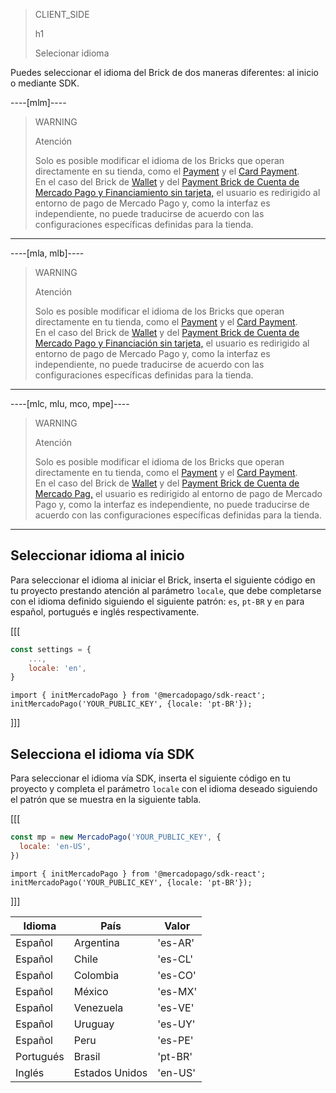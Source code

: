 > CLIENT_SIDE
>
> h1
>
> Selecionar idioma

Puedes seleccionar el idioma del Brick de dos maneras diferentes: al inicio o mediante SDK.

----[mlm]----
> WARNING
>
> Atención
>
> Solo es posible modificar el idioma de los Bricks que operan directamente en su tienda, como el [Payment](/developers/es/docs/checkout-bricks/payment-brick/introduction) y el [Card Payment](/developers/es/docs/checkout-bricks/card-payment-brick/introduction). <br>
> En el caso del Brick de [Wallet](developers/es/docs/checkout-bricks/wallet-brick/introduction) y del [Payment Brick de Cuenta de Mercado Pago y Financiamiento sin tarjeta,](/developers/es/docs/checkout-bricks/payment-brick/payment-submission/wallet-credits) el usuario es redirigido al entorno de pago de Mercado Pago y, como la interfaz es independiente, no puede traducirse de acuerdo con las configuraciones específicas definidas para la tienda.

------------
----[mla, mlb]----
> WARNING
>
> Atención
>
> Solo es posible modificar el idioma de los Bricks que operan directamente en tu tienda, como el [Payment](/developers/es/docs/checkout-bricks/payment-brick/introduction) y el [Card Payment](/developers/es/docs/checkout-bricks/card-payment-brick/introduction). <br>
> En el caso del Brick de [Wallet](developers/es/docs/checkout-bricks/wallet-brick/introduction) y del [Payment Brick de Cuenta de Mercado Pago y Financiación sin tarjeta,](/developers/es/docs/checkout-bricks/payment-brick/payment-submission/wallet-credits) el usuario es redirigido al entorno de pago de Mercado Pago y, como la interfaz es independiente, no puede traducirse de acuerdo con las configuraciones específicas definidas para la tienda.

------------
----[mlc, mlu, mco, mpe]----
> WARNING
>
> Atención
>
> Solo es posible modificar el idioma de los Bricks que operan directamente en tu tienda, como el [Payment](/developers/es/docs/checkout-bricks/payment-brick/introduction) y el [Card Payment](/developers/es/docs/checkout-bricks/card-payment-brick/introduction). <br>
> En el caso del Brick de [Wallet](developers/es/docs/checkout-bricks/wallet-brick/introduction) y del [Payment Brick de Cuenta de Mercado Pag,](/developers/es/docs/checkout-bricks/payment-brick/payment-submission/wallet) el usuario es redirigido al entorno de pago de Mercado Pago y, como la interfaz es independiente, no puede traducirse de acuerdo con las configuraciones específicas definidas para la tienda.

------------

## Seleccionar idioma al inicio

Para seleccionar el idioma al iniciar el Brick, inserta el siguiente código en tu proyecto prestando atención al parámetro `locale`, que debe completarse con el idioma definido siguiendo el siguiente patrón: `es`, `pt-BR` y `en` para español, portugués e inglés respectivamente.

[[[
```Javascript
const settings = {
    ...,
    locale: 'en',
}
```
```react-jsx
import { initMercadoPago } from '@mercadopago/sdk-react';
initMercadoPago('YOUR_PUBLIC_KEY', {locale: 'pt-BR'});
```
]]]

## Selecciona el idioma vía SDK

Para seleccionar el idioma vía SDK, inserta el siguiente código en tu proyecto y completa el parámetro `locale` con el idioma deseado siguiendo el patrón que se muestra en la siguiente tabla.

[[[
```Javascript
const mp = new MercadoPago('YOUR_PUBLIC_KEY', {
  locale: 'en-US',
})
```
```react-jsx
import { initMercadoPago } from '@mercadopago/sdk-react';
initMercadoPago('YOUR_PUBLIC_KEY', {locale: 'pt-BR'});
```
]]]

| Idioma  | País  | Valor  |
| --- | --- | --- |
| Español  | Argentina  | 'es-AR'  |
| Español  | Chile  | 'es-CL'  |
| Español  | Colombia  | 'es-CO'  |
| Español  | México  | ​​'es-MX'  |
| Español  | Venezuela  | 'es-VE'  |
| Español  | Uruguay  | 'es-UY'  |
| Español  | Peru  | 'es-PE'  |
| Portugués  | Brasil  | 'pt-BR'  |
| Inglés  | Estados Unidos  | 'en-US'  |